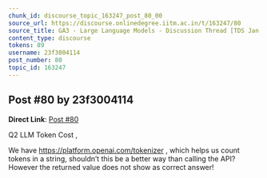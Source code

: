 ```yaml
---
chunk_id: discourse_topic_163247_post_80_00
source_url: https://discourse.onlinedegree.iitm.ac.in/t/163247/80
source_title: GA3 - Large Language Models - Discussion Thread [TDS Jan 2025]
content_type: discourse
tokens: 89
username: 23f3004114
post_number: 80
topic_id: 163247
---
```


## Post #80 by 23f3004114

**Direct Link**: [Post #80](https://discourse.onlinedegree.iitm.ac.in/t/163247/80)

Q2 LLM Token Cost ,

We have https://platform.openai.com/tokenizer , which helps us count tokens in a string, shouldn’t this be a better way than calling the API? However the returned value does not show as correct answer!
